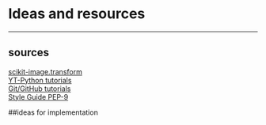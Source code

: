 # Ideas and resources
___
## sources
[scikit-image.transform](https://scikit-image.org/docs/dev/api/skimage.transform.html) <br>
[YT-Python tutorials](https://www.youtube.com/c/Coreyms) <br>
[Git/GitHub tutorials]()<br>
[Style Guide PEP-9](https://www.python.org/dev/peps/pep-0008/)

##ideas for implementation